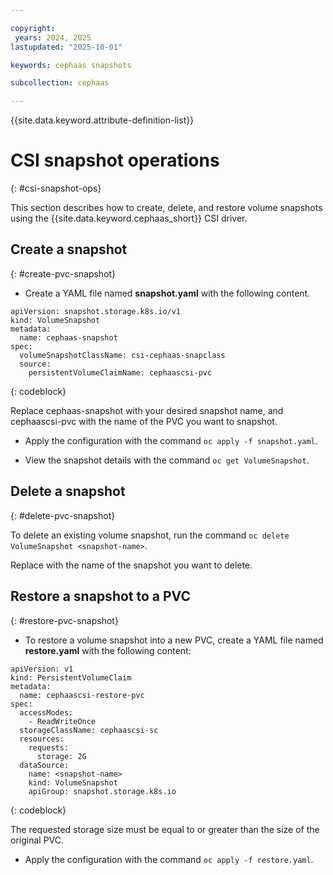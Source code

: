 ```yaml
---

copyright:
 years: 2024, 2025
lastupdated: "2025-10-01"

keywords: cephaas snapshots

subcollection: cephaas

---
```


{{site.data.keyword.attribute-definition-list}}

# CSI snapshot operations
{: #csi-snapshot-ops}

This section describes how to create, delete, and restore volume snapshots using the {{site.data.keyword.cephaas_short}} CSI driver. 


## Create a snapshot
{: #create-pvc-snapshot}

* Create a YAML file named **snapshot.yaml** with the following content. 

```
apiVersion: snapshot.storage.k8s.io/v1
kind: VolumeSnapshot
metadata:
  name: cephaas-snapshot
spec:
  volumeSnapshotClassName: csi-cephaas-snapclass
  source:
    persistentVolumeClaimName: cephaascsi-pvc
 ```
{: codeblock}

Replace cephaas-snapshot with your desired snapshot name, and cephaascsi-pvc with the name of the PVC you want to snapshot.

* Apply the configuration with the command `oc apply -f snapshot.yaml`.

* View the snapshot details with the command `oc get VolumeSnapshot`.


## Delete a snapshot
{: #delete-pvc-snapshot}

To delete an existing volume snapshot, run the command `oc delete VolumeSnapshot <snapshot-name>`.

Replace <snapshot-name> with the name of the snapshot you want to delete.


## Restore a snapshot to a PVC
{: #restore-pvc-snapshot}

* To restore a volume snapshot into a new PVC, create a YAML file named **restore.yaml** with the following content:

```
apiVersion: v1
kind: PersistentVolumeClaim
metadata:
  name: cephaascsi-restore-pvc
spec:
  accessModes:
    - ReadWriteOnce
  storageClassName: cephaascsi-sc
  resources:
    requests:
      storage: 2G
  dataSource:
    name: <snapshot-name>                
    kind: VolumeSnapshot
    apiGroup: snapshot.storage.k8s.io
 ```
{: codeblock}

The requested storage size must be equal to or greater than the size of the original PVC.

* Apply the configuration with the command `oc apply -f restore.yaml`.
